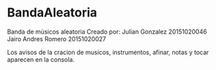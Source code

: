 # BandaAleatoria
Banda de músicos aleatoria
Creado por:
Julian Gonzalez 20151020046
Jairo Andres Romero 20151020027

Los avisos de la cracion de musicos, instrumentos, afinar, notas y tocar aparecen en la consola.
